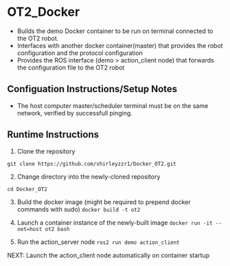 # OT2_Docker

- Builds the demo Docker container to be run on terminal connected to the OT2 robot.
- Interfaces with another docker container(master) that provides the robot configuration and the protocol configuration
- Provides the ROS interface (demo > action_client node) that forwards the configuration file to the OT2 robot 

## Configuation Instructions/Setup Notes

- The host computer master/scheduler terminal must be on the same network, verified by successfull pinging.


## Runtime Instructions

1. Clone the repository

```git clone https://github.com/shirleyzzr1/Docker_OT2.git```

2. Change directory into the newly-cloned repository

```cd Docker_OT2```

3. Build the docker image (might be required to prepend docker commands with sudo)
```docker build -t ot2```

4. Launch a container instance of the newly-built image
```docker run -it --net=host ot2 bash```

1. Run the action_server node
```ros2 run demo action_client```


NEXT: Launch the action_client node automatically on container startup